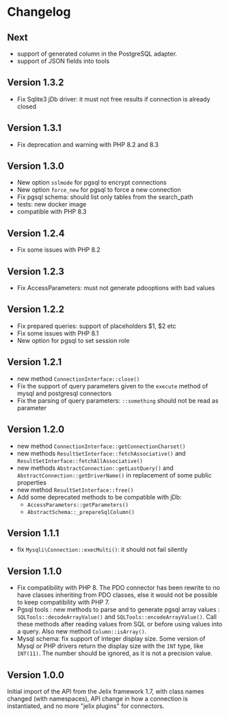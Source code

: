 Changelog
=========

Next
-----

- support of generated column in the PostgreSQL adapter. 
- support of JSON fields into tools

Version 1.3.2
-------------

- Fix Sqlite3 jDb driver: it must not free results if connection is already closed


Version 1.3.1
-------------

- Fix deprecation and warning with PHP 8.2 and 8.3

Version 1.3.0
--------------

- New option `sslmode` for pgsql to encrypt connections
- New option `force_new` for pgsql to force a new connection
- Fix pgsql schema: should list only tables from the search_path
- tests: new docker image
- compatible with PHP 8.3

Version 1.2.4
-------------

* Fix some issues with PHP 8.2

Version 1.2.3
-------------

- Fix AccessParameters: must not generate pdooptions with bad values

Version 1.2.2
-------------

- Fix prepared queries: support of placeholders $1, $2 etc
- Fix some issues with PHP 8.1
- New option for pgsql to set session role

Version 1.2.1
--------------

- new method `ConnectionInterface::close()`
- Fix the support of query parameters given to the `execute` method of mysql and postgresql connectors
- Fix the parsing of query parameters: `::something` should not be read as parameter

Version 1.2.0
--------------

- new method `ConnectionInterface::getConnectionCharset()`
- new methods `ResultSetInterface::fetchAssociative()` and `ResultSetInterface::fetchAllAssociative()`
- new methods `AbstractConnection::getLastQuery()` and `AbstractConnection::getDriverName()` in replacement of some public properties
- new method `ResultSetInterface::free()`
- Add some deprecated methods to be compatible with jDb:
  - `AccessParameters::getParameters()`
  - `AbstractSchema::_prepareSqlColumn()`

Version 1.1.1
-------------

- fix `Mysqli\Connection::execMulti()`: it should not fail silently

Version 1.1.0
-------------

- Fix compatibility with PHP 8. The PDO connector has been rewrite to no
  have classes inheriting from PDO classes, else it would not be possible to
  keep compatibility with PHP 7.
- Pgsql tools : new methods to parse and to generate pgsql array values :
  `SQLTools::decodeArrayValue()` and `SQLTools::encodeArrayValue()`. Call these
  methods after reading values from SQL or before using values into a query. 
  Also new method `Column::isArray()`.
- Mysql schema: fix support of integer display size.
  Some version of Mysql or PHP drivers return the display size
  with the `INT` type, like `INT(11)`. The number should be ignored,
  as it is not a precision value.

Version 1.0.0
-------------

Initial import of the API from the Jelix framework 1.7, with class names changed
(with namespaces), API change in how a connection is instantiated, and no more 
"jelix plugins" for connectors.
